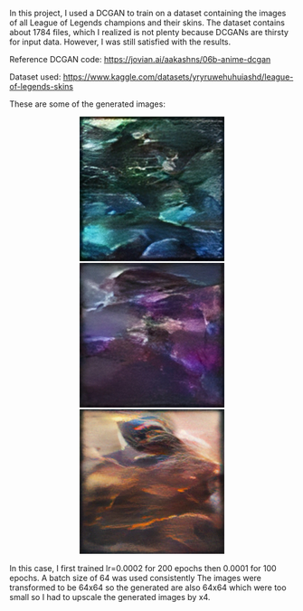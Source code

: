 In this project, I used a DCGAN to train on a dataset containing the images of all League of Legends champions and their skins.
The dataset contains about 1784 files, which I realized is not plenty because DCGANs are thirsty for input data. However, I was still satisfied with the results.

Reference DCGAN code: https://jovian.ai/aakashns/06b-anime-dcgan

Dataset used: https://www.kaggle.com/datasets/yryruwehuhuiashd/league-of-legends-skins

These are some of the generated images:
<p align="center">
  <img src="Scaled_images/Champ1_scaled.png" width="256" alt="Image 1">
  <img src="Scaled_images/Champ2_scaled.png" width="256" alt="Image 2">
  <img src="Scaled_images/Champ4_scaled.png" width="256" alt="Image 3">
</p>

In this case, I first trained lr=0.0002 for 200 epochs then 0.0001 for 100 epochs. A batch size of 64 was used consistently
The images were transformed to be 64x64 so the generated are also 64x64 which were too small so I had to upscale the generated images by x4.
